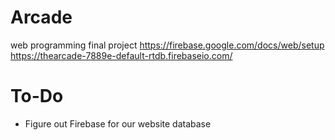 # Arcade
web programming final project
https://firebase.google.com/docs/web/setup
https://thearcade-7889e-default-rtdb.firebaseio.com/

# To-Do
- Figure out Firebase for our website database
